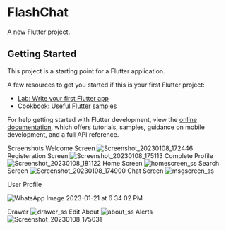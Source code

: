 # FlashChat

A new Flutter project.

## Getting Started

This project is a starting point for a Flutter application.

A few resources to get you started if this is your first Flutter project:

- [Lab: Write your first Flutter app](https://docs.flutter.dev/get-started/codelab)
- [Cookbook: Useful Flutter samples](https://docs.flutter.dev/cookbook)

For help getting started with Flutter development, view the
[online documentation](https://docs.flutter.dev/), which offers tutorials,
samples, guidance on mobile development, and a full API reference.

Screenshots
Welcome Screen
![Screenshot_20230108_172446](https://user-images.githubusercontent.com/109048758/211196470-a572ae27-8615-44ff-bcfd-30c54299e3cd.png)
Registeration Screen
![Screenshot_20230108_175113](https://user-images.githubusercontent.com/109048758/211196478-22f6740b-d349-462a-ba70-ecdc45bce23e.png)
Complete Profile
![Screenshot_20230108_181122](https://user-images.githubusercontent.com/109048758/211196583-6fbe77d8-c3f6-40bd-a8c7-91588269e211.png)
Home Screen
![homescreen_ss](https://user-images.githubusercontent.com/109048758/213868134-46604ea3-8944-4bc8-833f-c0cc18eadabf.png)
Search Screen
![Screenshot_20230108_174900](https://user-images.githubusercontent.com/109048758/211196473-4cb09fe4-2333-46b8-9bbc-464c9da8af7b.png)
Chat Screen
![msgscreen_ss](https://user-images.githubusercontent.com/109048758/213868150-f255cfd5-cab5-4745-bafa-6e6c21b46b83.png)

User Profile


![WhatsApp Image 2023-01-21 at 6 34 02 PM](https://user-images.githubusercontent.com/109048758/213868198-f3a372da-786a-4f8d-93c9-87cca28011fd.jpeg)


Drawer
![drawer_ss](https://user-images.githubusercontent.com/109048758/213868367-41817f45-9329-4c77-8a3a-2f95fc0b8073.png)
Edit About
![about_ss](https://user-images.githubusercontent.com/109048758/213868243-8ec4aeb1-2f7d-4415-a018-526644a10e57.png)
Alerts
![Screenshot_20230108_175031](https://user-images.githubusercontent.com/109048758/211196477-9336bbf7-dcf5-42cb-b2a0-6e1c3b72e588.png)




